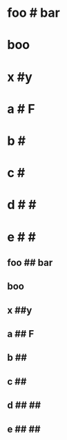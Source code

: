 # foo # bar
# boo #

# x #y

# a # F #

# b \# #

# c \#

# d \# \#

# e # \#


## foo ## bar
## boo ##

## x ##y

## a ## F ##

## b \## ##

## c \##

## d \## \##

## e ## \##


